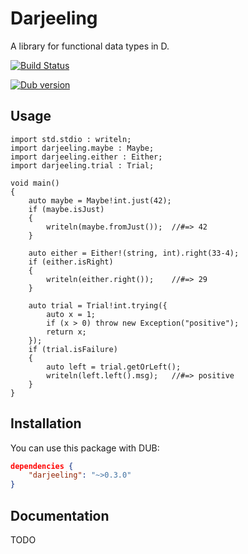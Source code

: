 # Darjeeling

A library for functional data types in D.

[![Build Status](https://travis-ci.org/Gab-km/darjeeling.svg?branch=master)](https://travis-ci.org/Gab-km/darjeeling)

[![Dub version](https://img.shields.io/dub/v/darjeeling.svg)](https://code.dlang.org/packages/darjeeling)

## Usage

```dlang
import std.stdio : writeln;
import darjeeling.maybe : Maybe;
import darjeeling.either : Either;
import darjeeling.trial : Trial;

void main()
{
    auto maybe = Maybe!int.just(42);
    if (maybe.isJust)
    {
        writeln(maybe.fromJust());  //#=> 42
    }
    
    auto either = Either!(string, int).right(33-4);
    if (either.isRight)
    {
        writeln(either.right());    //#=> 29
    }
    
    auto trial = Trial!int.trying({
        auto x = 1;
        if (x > 0) throw new Exception("positive");
        return x;
    });
    if (trial.isFailure)
    {
        auto left = trial.getOrLeft();
        writeln(left.left().msg);   //#=> positive
    }
}
```

## Installation

You can use this package with DUB:

```json
dependencies {
    "darjeeling": "~>0.3.0"
}
```

## Documentation

TODO
